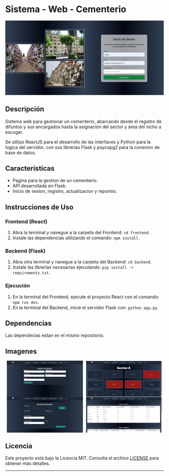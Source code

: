 # Sistema - Web - Cementerio

![Logo](Media/logo.png)

## Descripción
Sistema web para gestionar un cementerio, abarcando desde el registro de difuntos y sus encargados hasta la asignación del sector y área del nicho a escoger.

Se utilizo ReactJS para el desarrollo de las interfaces y Python para la logica del servidor, con sus librerias Flask y psycopg2 para la conexion de base de datos.

## Características
- Pagina para la gestion de un cementerio.
- API desarrollada en Flask.
- Inicio de sesion, registro, actualizacion y reportes.

## Instrucciones de Uso
### Frontend (React)

1. Abra la terminal y navegue a la carpeta del Frontend: `cd frontend`.
2. Instale las dependencias utilizando el comando: `npm install`.

### Backend (Flask)

1. Abra otra terminal y navegue a la carpeta del Backend: `cd backend`.
2. Instale las librerías necesarias ejecutando: `pip install -r requirements.txt`.

### Ejecución

1. En la terminal del Frontend, ejecute el proyecto React con el comando: `npm run dev`.
2. En la terminal del Backend, inicie el servidor Flask con: `python app.py`.

## Dependencias
Las dependecias estan en el mismo repositorio.

## Imagenes
<div style="display: flex; justify-content: space-around; align-items: center;">
    <img src="Media/1.png" alt="" style="width: 48%;">
    <img src="Media/2.png" alt="" style="width: 48%;">
</div>
<div style="display: flex; justify-content: space-around; align-items: center;">
    <img src="Media/3.png" alt="" style="width: 48%;">
    <img src="Media/4.png" alt="" style="width: 48%;">
</div>


## Licencia
Este proyecto está bajo la Licencia MIT. Consulta el archivo [LICENSE](LICENSE) para obtener más detalles.

---

